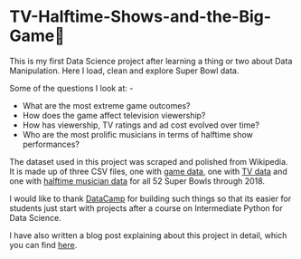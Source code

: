 # TV-Halftime-Shows-and-the-Big-Game:football:
This is my first Data Science project after learning a thing or two about Data Manipulation. Here I load, clean and explore Super Bowl data.

Some of the questions I look at: -
- What are the most extreme game outcomes?
- How does the game affect television viewership?
- How has viewership, TV ratings and ad cost evolved over time?
- Who are the most prolific musicians in terms of halftime show performances?

The dataset used in this project was scraped and polished from Wikipedia. It is made up of three CSV files, one with [game data](https://en.wikipedia.org/wiki/List_of_Super_Bowl_champions), one with [TV data](https://en.wikipedia.org/wiki/Super_Bowl_television_ratings) and one with [halftime musician data](https://en.wikipedia.org/wiki/List_of_Super_Bowl_halftime_shows) for all 52 Super Bowls through 2018.

I would like to thank [DataCamp](https://www.datacamp.com/) for building such things so that its easier for students just start with projects after a course on Intermediate Python for Data Science. 

I have also written a blog post explaining about this project in detail, which you can find [here](https://devanshu125.github.io/superbowl/).
